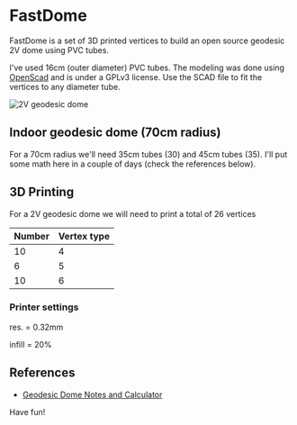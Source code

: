 # FastDome

FastDome is a set of 3D printed vertices to build an open source geodesic 2V dome using PVC tubes.

I've used 16cm (outer diameter) PVC tubes. The modeling was done using [OpenScad](http://www.openscad.org/) and is under a GPLv3 license. Use the SCAD file to fit the vertices to any diameter tube.

![2V geodesic dome](https://github.com/tchartersazevedo/FastDome/blob/master/pics/IMG_20171117_121519.jpg)

## Indoor geodesic dome (70cm radius)

For a 70cm radius we'll need 35cm tubes (30) and 45cm tubes (35). I'll put some math here in a couple of days (check the references below).

## 3D Printing

For a 2V geodesic dome we will need to print a total of 26 vertices 

Number | Vertex type
------ | -------------
10     | 4
6      | 5
10     | 6

### Printer settings

res. = 0.32mm

infill = 20%

## References
* [Geodesic Dome Notes and Calculator](https://simplydifferently.org/Geodesic_Dome_Notes?page=3#1V/L1%202/3%20Icosahedron%20Dome)

Have fun!

